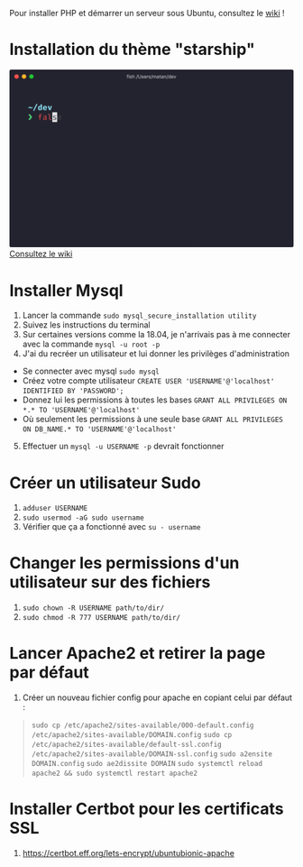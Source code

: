 Pour installer PHP et démarrer un serveur sous Ubuntu, consultez le [wiki](https://github.com/Varkoff/wcs-ubuntu-install/wiki#installer-php-72) !

# Installation du thème "starship"
![](https://raw.githubusercontent.com/starship/starship/master/media/demo.gif)
[Consultez le wiki](https://github.com/Varkoff/wcs-ubuntu-install/wiki/Installer-le-th%C3%A8me-Starship-%C3%A0-votre-invit%C3%A9-de-commande)

# Installer Mysql
1. Lancer la commande `sudo mysql_secure_installation utility`
2. Suivez les instructions du terminal
3. Sur certaines versions comme la 18.04, je n'arrivais pas à me connecter avec la commande `mysql -u root -p`
4. J'ai du recréer un utilisateur et lui donner les privilèges d'administration
- Se connecter avec mysql `sudo mysql`
- Créez votre compte utilisateur `CREATE USER 'USERNAME'@'localhost' IDENTIFIED BY 'PASSWORD';`
- Donnez lui les permissions à toutes les bases `GRANT ALL PRIVILEGES ON *.* TO 'USERNAME'@'localhost'`
- Où seulement les permissions à une seule base `GRANT ALL PRIVILEGES ON DB_NAME.* TO 'USERNAME'@'localhost'`
5. Effectuer un `mysql -u USERNAME -p` devrait fonctionner

# Créer un utilisateur Sudo
1. `adduser USERNAME`
2. `sudo usermod -aG sudo username`
3. Vérifier que ça a fonctionné avec `su - username`

# Changer les permissions d'un utilisateur sur des fichiers
1. `sudo chown -R USERNAME path/to/dir/`
2. `sudo chmod -R 777 USERNAME path/to/dir/`

# Lancer Apache2 et retirer la page par défaut
1. Créer un nouveau fichier config pour apache en copiant celui par défaut : 
> `sudo cp /etc/apache2/sites-available/000-default.config /etc/apache2/sites-available/DOMAIN.config`
> `sudo cp /etc/apache2/sites-available/default-ssl.config /etc/apache2/sites-available/DOMAIN-ssl.config`
> `sudo a2ensite DOMAIN.config`
> `sudo ae2dissite DOMAIN`
> `sudo systemctl reload apache2 && sudo systemctl restart apache2`

# Installer Certbot pour les certificats SSL
1. https://certbot.eff.org/lets-encrypt/ubuntubionic-apache

